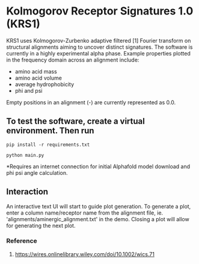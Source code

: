 # Kolmogorov Receptor Signatures 1.0 (KRS1)

KRS1 uses Kolmogorov-Zurbenko adaptive filtered [1] Fourier transform on structural alignments aiming to uncover distinct signatures. The software is currently in a highly experimental alpha phase. Example properties plotted in the frequency domain across an alignment include:
- amino acid mass
- amino acid volume
- average hydrophobicity
- phi and psi

Empty positions in an alignment (-) are currently represented as 0.0.

## To test the software, create a virtual environment. Then run
```
pip install -r requirements.txt

python main.py
```
*Requires an internet connection for initial Alphafold model download and phi psi angle calculation.

## Interaction
An interactive text UI will start to guide plot generation. To generate a plot, enter a column name/receptor name from the alignment file, ie. 'alignments/aminergic_alignment.txt' in the demo. Closing a plot will allow for generating the next plot.

### Reference
1. https://wires.onlinelibrary.wiley.com/doi/10.1002/wics.71
